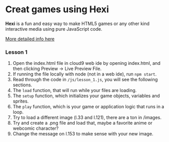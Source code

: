 Creat games using Hexi
====

**Hexi** is a fun and easy way to make HTML5 games or any other
kind interactive media using pure JavaScript code.

[More detailed info here](https://github.com/kittykatattack/hexi)

### Lesson 1

1. Open the index.html file in cloud9 web ide by opening index.html, and then clicking Preview -> Live Preview File.
1. If running the file locally with node (not in a web ide), run `npm start`.
1. Read through the code in `/js/lesson_1.js`, you will see the following sections.
1. The `load` function, that will run while your files are loading.
1. The `setup` function, which initializes your game objects, variables and sprites.
1. The `play` function, which is your game or application logic that runs in a loop.
1. Try to load a different image (l.33 and l.121), there are a ton in /images.
1. Try and create a .png file and load that, maybe a favorite anime or webcomic character?
1. Change the message on l.153 to make sense with your new image.
